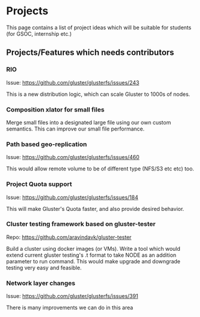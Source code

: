 # Projects

This page contains a list of project ideas which will be suitable for
students (for GSOC, internship etc.)

## Projects/Features which needs contributors

### RIO

Issue: https://github.com/gluster/glusterfs/issues/243

This is a new distribution logic, which can scale Gluster to 1000s of nodes.

### Composition xlator for small files

Merge small files into a designated large file using our own custom
semantics. This can improve our small file performance.

### Path based geo-replication

Issue: https://github.com/gluster/glusterfs/issues/460

This would allow remote volume to be of different type (NFS/S3 etc etc) too.

### Project Quota support

Issue: https://github.com/gluster/glusterfs/issues/184

This will make Gluster's Quota faster, and also provide desired behavior.

### Cluster testing framework based on gluster-tester

Repo: https://github.com/aravindavk/gluster-tester

Build a cluster using docker images (or VMs). Write a tool which would
extend current gluster testing's .t format to take NODE as an addition
parameter to run command. This would make upgrade and downgrade testing
very easy and feasible.

### Network layer changes

Issue: https://github.com/gluster/glusterfs/issues/391

There is many improvements we can do in this area
